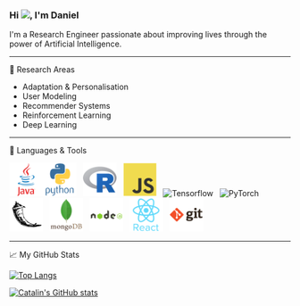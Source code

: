 ### Hi <img src="https://raw.githubusercontent.com/MartinHeinz/MartinHeinz/master/wave.gif" width="2px">, I'm Daniel

I'm a Research Engineer passionate about improving lives through the power of Artificial Intelligence.

---

📘 Research Areas

* Adaptation & Personalisation
* User Modeling
* Recommender Systems
* Reinforcement Learning
* Deep Learning

---

🧰 Languages & Tools

<img src="https://github.com/devicons/devicon/blob/master/icons/java/java-original-wordmark.svg" alt="Java" width="60" height="60"/><img src="https://github.com/devicons/devicon/blob/master/icons/python/python-original-wordmark.svg" alt="Python" width="60" height="60"/>&nbsp;&nbsp;&nbsp;<img src="https://github.com/devicons/devicon/blob/master/icons/r/r-original.svg" alt="R" width="60" height="60"/>&nbsp;&nbsp;&nbsp;<img src="https://github.com/devicons/devicon/blob/master/icons/javascript/javascript-original.svg" alt="Javascript" width="60" height="60"/>&nbsp;&nbsp;&nbsp;<img src="https://github.com/valohai/ml-logos/blob/master/tensorflow-tf.svg" alt="Tensorflow" width="60" height="60"/>&nbsp;&nbsp;&nbsp;<img src="https://github.com/valohai/ml-logos/blob/master/pytorch.svg" alt="PyTorch" width="60" height="60"/>&nbsp;&nbsp;&nbsp;<img src="https://github.com/devicons/devicon/blob/master/icons/flask/flask-original.svg" alt="Flask" width="60" height="60"/>&nbsp;&nbsp;&nbsp;<img src="https://github.com/devicons/devicon/blob/master/icons/mongodb/mongodb-original-wordmark.svg" alt="MongoDB" width="60" height="60"/>&nbsp;&nbsp;&nbsp;<img src="https://github.com/devicons/devicon/blob/master/icons/nodejs/nodejs-original-wordmark.svg" alt="Node" width="60" height="60"/>&nbsp;&nbsp;&nbsp;<img src="https://github.com/devicons/devicon/blob/master/icons/react/react-original-wordmark.svg" alt="React" width="60" height="60"/>&nbsp;&nbsp;&nbsp;<img src="https://github.com/devicons/devicon/blob/master/icons/git/git-original-wordmark.svg" alt="git" width="60" height="60"/>

---

📈 My GitHub Stats

[![Top Langs](https://github-readme-stats.vercel.app/api/top-langs/?username=httpdaniel&hide=html,css,shaderlab,hlsl,c%23,jupyter%20notebook&theme=buefy)](https://github.com/anuraghazra/github-readme-stats)

[![Catalin's GitHub stats](https://github-readme-stats.vercel.app/api?username=httpdaniel&theme=buefy)](https://github.com/anuraghazra/github-readme-stats)
